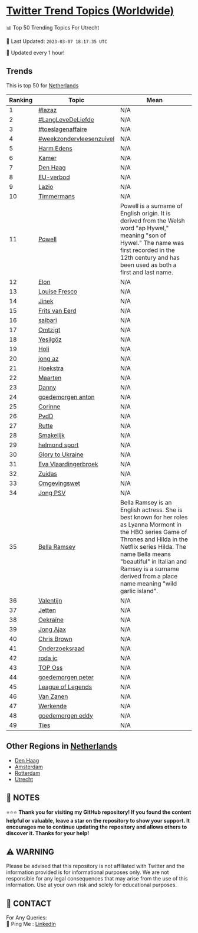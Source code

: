 [Twitter Trend Topics (Worldwide)](https://github.com/ErcinDedeoglu/Twitter-Trend-Topics)
==========


📊 Top 50 Trending Topics For Utrecht

📆 Last Updated: `2023-03-07 18:17:35 UTC`

🔧 Updated every 1 hour!


## Trends

This is top 50 for [Netherlands](</Netherlands>)

| Ranking | Topic | Mean |
| ------- | ------------ | ------------ |
| 1 | [#lazaz](http://twitter.com/search?q=%23lazaz) | N/A |
| 2 | [#LangLeveDeLiefde](http://twitter.com/search?q=%23LangLeveDeLiefde) | N/A |
| 3 | [#toeslagenaffaire](http://twitter.com/search?q=%23toeslagenaffaire) | N/A |
| 4 | [#weekzondervleesenzuivel](http://twitter.com/search?q=%23weekzondervleesenzuivel) | N/A |
| 5 | [Harm Edens](http://twitter.com/search?q=Harm+Edens) | N/A |
| 6 | [Kamer](http://twitter.com/search?q=Kamer) | N/A |
| 7 | [Den Haag](http://twitter.com/search?q=Den+Haag) | N/A |
| 8 | [EU-verbod](http://twitter.com/search?q=EU-verbod) | N/A |
| 9 | [Lazio](http://twitter.com/search?q=Lazio) | N/A |
| 10 | [Timmermans](http://twitter.com/search?q=Timmermans) | N/A |
| 11 | [Powell](http://twitter.com/search?q=Powell) | Powell is a surname of English origin. It is derived from the Welsh word "ap Hywel," meaning "son of Hywel." The name was first recorded in the 12th century and has been used as both a first and last name. |
| 12 | [Elon](http://twitter.com/search?q=Elon) | N/A |
| 13 | [Louise Fresco](http://twitter.com/search?q=Louise+Fresco) | N/A |
| 14 | [Jinek](http://twitter.com/search?q=Jinek) | N/A |
| 15 | [Frits van Eerd](http://twitter.com/search?q=Frits+van+Eerd) | N/A |
| 16 | [saibari](http://twitter.com/search?q=saibari) | N/A |
| 17 | [Omtzigt](http://twitter.com/search?q=Omtzigt) | N/A |
| 18 | [Yesilgöz](http://twitter.com/search?q=Yesilg%c3%b6z) | N/A |
| 19 | [Holi](http://twitter.com/search?q=Holi) | N/A |
| 20 | [jong az](http://twitter.com/search?q=jong+az) | N/A |
| 21 | [Hoekstra](http://twitter.com/search?q=Hoekstra) | N/A |
| 22 | [Maarten](http://twitter.com/search?q=Maarten) | N/A |
| 23 | [Danny](http://twitter.com/search?q=Danny) | N/A |
| 24 | [goedemorgen anton](http://twitter.com/search?q=goedemorgen+anton) | N/A |
| 25 | [Corinne](http://twitter.com/search?q=Corinne) | N/A |
| 26 | [PvdD](http://twitter.com/search?q=PvdD) | N/A |
| 27 | [Rutte](http://twitter.com/search?q=Rutte) | N/A |
| 28 | [Smakelijk](http://twitter.com/search?q=Smakelijk) | N/A |
| 29 | [helmond sport](http://twitter.com/search?q=helmond+sport) | N/A |
| 30 | [Glory to Ukraine](http://twitter.com/search?q=Glory+to+Ukraine) | N/A |
| 31 | [Eva Vlaardingerbroek](http://twitter.com/search?q=Eva+Vlaardingerbroek) | N/A |
| 32 | [Zuidas](http://twitter.com/search?q=Zuidas) | N/A |
| 33 | [Omgevingswet](http://twitter.com/search?q=Omgevingswet) | N/A |
| 34 | [Jong PSV](http://twitter.com/search?q=Jong+PSV) | N/A |
| 35 | [Bella Ramsey](http://twitter.com/search?q=Bella+Ramsey) | Bella Ramsey is an English actress. She is best known for her roles as Lyanna Mormont in the HBO series Game of Thrones and Hilda in the Netflix series Hilda. The name Bella means "beautiful" in Italian and Ramsey is a surname derived from a place name meaning "wild garlic island". |
| 36 | [Valentijn](http://twitter.com/search?q=Valentijn) | N/A |
| 37 | [Jetten](http://twitter.com/search?q=Jetten) | N/A |
| 38 | [Oekraïne](http://twitter.com/search?q=Oekra%c3%afne) | N/A |
| 39 | [Jong Ajax](http://twitter.com/search?q=Jong+Ajax) | N/A |
| 40 | [Chris Brown](http://twitter.com/search?q=Chris+Brown) | N/A |
| 41 | [Onderzoeksraad](http://twitter.com/search?q=Onderzoeksraad) | N/A |
| 42 | [roda jc](http://twitter.com/search?q=roda+jc) | N/A |
| 43 | [TOP Oss](http://twitter.com/search?q=TOP+Oss) | N/A |
| 44 | [goedemorgen peter](http://twitter.com/search?q=goedemorgen+peter) | N/A |
| 45 | [League of Legends](http://twitter.com/search?q=League+of+Legends) | N/A |
| 46 | [Van Zanen](http://twitter.com/search?q=Van+Zanen) | N/A |
| 47 | [Werkende](http://twitter.com/search?q=Werkende) | N/A |
| 48 | [goedemorgen eddy](http://twitter.com/search?q=goedemorgen+eddy) | N/A |
| 49 | [Ties](http://twitter.com/search?q=Ties) | N/A |



## Other Regions in [Netherlands](</Netherlands>)

* [Den Haag](</Netherlands/Den Haag.md>)
* [Amsterdam](</Netherlands/Amsterdam.md>)
* [Rotterdam](</Netherlands/Rotterdam.md>)
* [Utrecht](</Netherlands/Utrecht.md>)



## 📝 NOTES

⭐⭐⭐ **Thank you for visiting my GitHub repository! If you found the content helpful or valuable, leave a star on the repository to show your support. It encourages me to continue updating the repository and allows others to discover it. Thanks for your help!**


## ⚠️ WARNING

Please be advised that this repository is not affiliated with Twitter and the information provided is for informational purposes only. We are not responsible for any legal consequences that may arise from the use of this information. Use at your own risk and solely for educational purposes.


## 📨 CONTACT

 For Any Queries:  
            🏓 Ping Me : [LinkedIn](https://www.linkedin.com/in/ercindedeoglu/)
